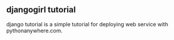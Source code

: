 ##  djangogirl tutorial 

django tutorial is a simple tutorial for deploying web service with pythonanywhere.com.



